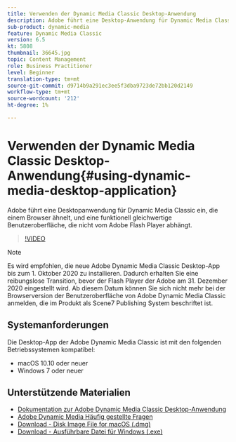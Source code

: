 ```yaml
---
title: Verwenden der Dynamic Media Classic Desktop-Anwendung
description: Adobe führt eine Desktop-Anwendung für Dynamic Media Classic-Benutzer ein, die im Browser nicht mehr auf Adobe Flash-Technologie angewiesen sind.
sub-product: dynamic-media
feature: Dynamic Media Classic
version: 6.5
kt: 5808
thumbnail: 36645.jpg
topic: Content Management
role: Business Practitioner
level: Beginner
translation-type: tm+mt
source-git-commit: d9714b9a291ec3ee5f3dba9723de72bb120d2149
workflow-type: tm+mt
source-wordcount: '212'
ht-degree: 1%

---
```



# Verwenden der Dynamic Media Classic Desktop-Anwendung{#using-dynamic-media-desktop-application}

Adobe führt eine Desktopanwendung für Dynamic Media Classic ein, die einem Browser ähnelt, und eine funktionell gleichwertige Benutzeroberfläche, die nicht vom Adobe Flash Player abhängt.

>[!VIDEO](https://video.tv.adobe.com/v/36645/?quality=12)

>[!NOTE]
>
> Es wird empfohlen, die neue Adobe Dynamic Media Classic Desktop-App bis zum 1. Oktober 2020 zu installieren. Dadurch erhalten Sie eine reibungslose Transition, bevor der Flash Player der Adobe am 31. Dezember 2020 eingestellt wird. Ab diesem Datum können Sie sich nicht mehr bei der Browserversion der Benutzeroberfläche von Adobe Dynamic Media Classic anmelden, die im Produkt als Scene7 Publishing System beschriftet ist.

## Systemanforderungen

Die Desktop-App der Adobe Dynamic Media Classic ist mit den folgenden Betriebssystemen kompatibel:

* macOS 10.10 oder neuer
* Windows 7 oder neuer

## Unterstützende Materialien

* [Dokumentation zur Adobe Dynamic Media Classic Desktop-Anwendung](https://docs.adobe.com/content/help/en/dynamic-media-classic/using/intro/dynamic-media-classic-desktop-app.html)
* [Adobe Dynamic Media Häufig gestellte Fragen](https://docs.adobe.com/content/help/en/dynamic-media-classic/using/new-ui-2020.html)
* [Download - Disk Image File for macOS (.dmg)](http://download.macromedia.com/dynamic-media-classic/20.20.1/adobe-dynamic-media-classic-20.20.1.dmg)
* [Download - Ausführbare Datei für Windows (.exe)](http://download.macromedia.com/dynamic-media-classic/20.20.1/adobe-dynamic-media-classic-20.20.1.exe)
